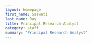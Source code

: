 ```yaml
---
layout: homepage
first_name: Saswati
last_name: Ray
title: Principal Research Analyst
category: staff
summary: "Principal Research Analyst"
---
```


